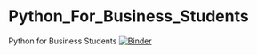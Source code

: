 # Python_For_Business_Students
Python for Business Students
[![Binder](https://mybinder.org/badge_logo.svg)](https://mybinder.org/v2/gh/gregbott/Python_For_Business_Students/master)
